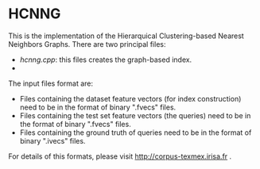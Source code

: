 # HCNNG
This is the implementation of the Hierarquical Clustering-based Nearest Neighbors Graphs. There are two principal files:

- *hcnng.cpp*: this files creates the graph-based index.
- 

The input files format are:

- Files containing the dataset feature vectors (for index construction) need to be in the format of binary ".fvecs" files.
- Files containing the test set feature vectors (the queries) need to be in the format of binary ".fvecs" files.
- Files containing the ground truth of queries need to be in the format of binary ".ivecs" files.

For details of this formats, please visit http://corpus-texmex.irisa.fr .
